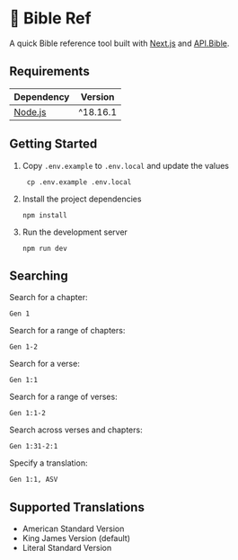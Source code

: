 # 📖 Bible Ref

A quick Bible reference tool built with [Next.js](https://nextjs.org/) and [API.Bible](https://scripture.api.bible/).

## Requirements

| Dependency                    | Version  |
|-------------------------------|----------|
| [Node.js](https://nodejs.org) | ^18.16.1 |

## Getting Started

1. Copy `.env.example` to `.env.local` and update the values

        cp .env.example .env.local

2. Install the project dependencies

       npm install

3. Run the development server

       npm run dev

## Searching

Search for a chapter:

```
Gen 1
```

Search for a range of chapters:

```
Gen 1-2
```

Search for a verse:

```
Gen 1:1
```

Search for a range of verses:

```
Gen 1:1-2
```

Search across verses and chapters:

```
Gen 1:31-2:1
```

Specify a translation:

```
Gen 1:1, ASV
```

## Supported Translations

* American Standard Version
* King James Version (default)
* Literal Standard Version
